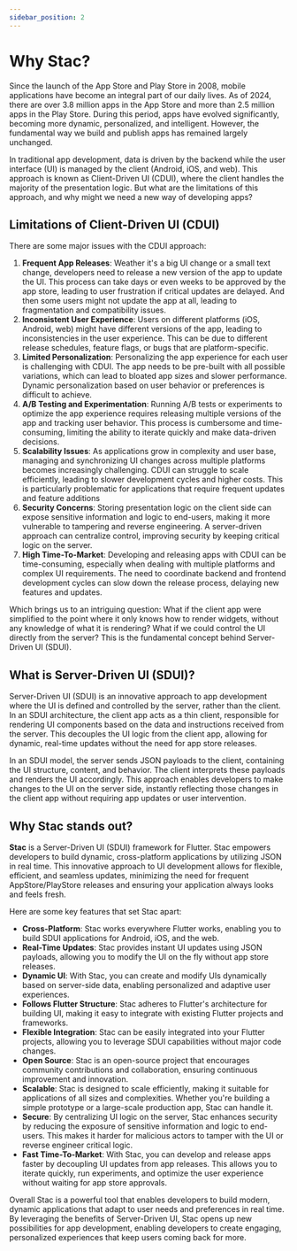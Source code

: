 ```yaml
---
sidebar_position: 2
---
```


# Why Stac?

Since the launch of the App Store and Play Store in 2008, mobile applications have become an integral part of our daily lives. As of 2024, there are over 3.8 million apps in the App Store and more than 2.5 million apps in the Play Store. During this period, apps have evolved significantly, becoming more dynamic, personalized, and intelligent. However, the fundamental way we build and publish apps has remained largely unchanged.

In traditional app development, data is driven by the backend while the user interface (UI) is managed by the client (Android, iOS, and web). This approach is known as Client-Driven UI (CDUI), where the client handles the majority of the presentation logic. But what are the limitations of this approach, and why might we need a new way of developing apps?

## Limitations of Client-Driven UI (CDUI)

There are some major issues with the CDUI approach:

1. **Frequent App Releases**: Weather it's a big UI change or a small text change, developers need to release a new version of the app to update the UI. This process can take days or even weeks to be approved by the app store, leading to user frustration if critical updates are delayed. And then some users might not update the app at all, leading to fragmentation and compatibility issues.
2. **Inconsistent User Experience**: Users on different platforms (iOS, Android, web) might have different versions of the app, leading to inconsistencies in the user experience. This can be due to different release schedules, feature flags, or bugs that are platform-specific.
3. **Limited Personalization**: Personalizing the app experience for each user is challenging with CDUI. The app needs to be pre-built with all possible variations, which can lead to bloated app sizes and slower performance. Dynamic personalization based on user behavior or preferences is difficult to achieve.
4. **A/B Testing and Experimentation**: Running A/B tests or experiments to optimize the app experience requires releasing multiple versions of the app and tracking user behavior. This process is cumbersome and time-consuming, limiting the ability to iterate quickly and make data-driven decisions.
5. **Scalability Issues**: As applications grow in complexity and user base, managing and synchronizing UI changes across multiple platforms becomes increasingly challenging. CDUI can struggle to scale efficiently, leading to slower development cycles and higher costs. This is particularly problematic for applications that require frequent updates and feature additions
6. **Security Concerns**: Storing presentation logic on the client side can expose sensitive information and logic to end-users, making it more vulnerable to tampering and reverse engineering. A server-driven approach can centralize control, improving security by keeping critical logic on the server.
7. **High Time-To-Market**: Developing and releasing apps with CDUI can be time-consuming, especially when dealing with multiple platforms and complex UI requirements. The need to coordinate backend and frontend development cycles can slow down the release process, delaying new features and updates.

Which brings us to an intriguing question: What if the client app were simplified to the point where it only knows how to render widgets, without any knowledge of what it is rendering? What if we could control the UI directly from the server? This is the fundamental concept behind Server-Driven UI (SDUI).

## What is Server-Driven UI (SDUI)?

Server-Driven UI (SDUI) is an innovative approach to app development where the UI is defined and controlled by the server, rather than the client. In an SDUI architecture, the client app acts as a thin client, responsible for rendering UI components based on the data and instructions received from the server. This decouples the UI logic from the client app, allowing for dynamic, real-time updates without the need for app store releases.

In an SDUI model, the server sends JSON payloads to the client, containing the UI structure, content, and behavior. The client interprets these payloads and renders the UI accordingly. This approach enables developers to make changes to the UI on the server side, instantly reflecting those changes in the client app without requiring app updates or user intervention.

## Why Stac stands out?

**Stac** is a Server-Driven UI (SDUI) framework for Flutter. Stac empowers developers to build dynamic, cross-platform applications by utilizing JSON in real time. This innovative approach to UI development allows for flexible, efficient, and seamless updates, minimizing the need for frequent AppStore/PlayStore releases and ensuring your application always looks and feels fresh.

Here are some key features that set Stac apart:

- **Cross-Platform**: Stac works everywhere Flutter works, enabling you to build SDUI applications for Android, iOS, and the web.
- **Real-Time Updates**: Stac provides instant UI updates using JSON payloads, allowing you to modify the UI on the fly without app store releases.
- **Dynamic UI**: With Stac, you can create and modify UIs dynamically based on server-side data, enabling personalized and adaptive user experiences.
- **Follows Flutter Structure**: Stac adheres to Flutter's architecture for building UI, making it easy to integrate with existing Flutter projects and frameworks.
- **Flexible Integration**: Stac can be easily integrated into your Flutter projects, allowing you to leverage SDUI capabilities without major code changes.
- **Open Source**: Stac is an open-source project that encourages community contributions and collaboration, ensuring continuous improvement and innovation.
- **Scalable**: Stac is designed to scale efficiently, making it suitable for applications of all sizes and complexities. Whether you're building a simple prototype or a large-scale production app, Stac can handle it.
- **Secure**: By centralizing UI logic on the server, Stac enhances security by reducing the exposure of sensitive information and logic to end-users. This makes it harder for malicious actors to tamper with the UI or reverse engineer critical logic.
- **Fast Time-To-Market**: With Stac, you can develop and release apps faster by decoupling UI updates from app releases. This allows you to iterate quickly, run experiments, and optimize the user experience without waiting for app store approvals.

Overall Stac is a powerful tool that enables developers to build modern, dynamic applications that adapt to user needs and preferences in real time. By leveraging the benefits of Server-Driven UI, Stac opens up new possibilities for app development, enabling developers to create engaging, personalized experiences that keep users coming back for more.
